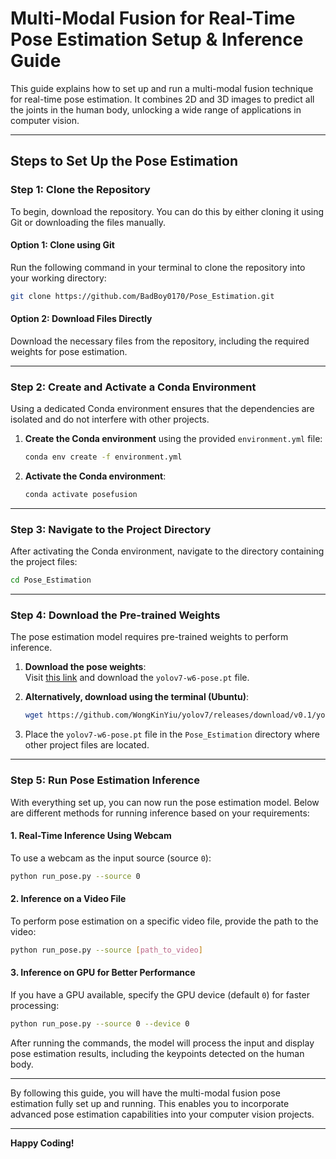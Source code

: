 
# Multi-Modal Fusion for Real-Time Pose Estimation Setup & Inference Guide

This guide explains how to set up and run a multi-modal fusion technique for real-time pose estimation. It combines 2D and 3D images to predict all the joints in the human body, unlocking a wide range of applications in computer vision.

---

## Steps to Set Up the Pose Estimation

### **Step 1: Clone the Repository**

To begin, download the repository. You can do this by either cloning it using Git or downloading the files manually.

#### **Option 1: Clone using Git**

Run the following command in your terminal to clone the repository into your working directory:

```bash
git clone https://github.com/BadBoy0170/Pose_Estimation.git
```

#### **Option 2: Download Files Directly**

Download the necessary files from the repository, including the required weights for pose estimation.

---

### **Step 2: Create and Activate a Conda Environment**

Using a dedicated Conda environment ensures that the dependencies are isolated and do not interfere with other projects.

1. **Create the Conda environment** using the provided `environment.yml` file:
   ```bash
   conda env create -f environment.yml
   ```

2. **Activate the Conda environment**:
   ```bash
   conda activate posefusion
   ```

---

### **Step 3: Navigate to the Project Directory**

After activating the Conda environment, navigate to the directory containing the project files:

```bash
cd Pose_Estimation
```

---

### **Step 4: Download the Pre-trained Weights**

The pose estimation model requires pre-trained weights to perform inference.

1. **Download the pose weights**:  
   Visit [this link](https://github.com/WongKinYiu/yolov7/releases/download/v0.1/yolov7-w6-pose.pt) and download the `yolov7-w6-pose.pt` file.

2. **Alternatively, download using the terminal (Ubuntu)**:
   ```bash
   wget https://github.com/WongKinYiu/yolov7/releases/download/v0.1/yolov7-w6-pose.pt
   ```

3. Place the `yolov7-w6-pose.pt` file in the `Pose_Estimation` directory where other project files are located.

---

### **Step 5: Run Pose Estimation Inference**

With everything set up, you can now run the pose estimation model. Below are different methods for running inference based on your requirements:

#### **1. Real-Time Inference Using Webcam**

To use a webcam as the input source (source `0`):

```bash
python run_pose.py --source 0
```

#### **2. Inference on a Video File**

To perform pose estimation on a specific video file, provide the path to the video:

```bash
python run_pose.py --source [path_to_video]
```

#### **3. Inference on GPU for Better Performance**

If you have a GPU available, specify the GPU device (default `0`) for faster processing:

```bash
python run_pose.py --source 0 --device 0
```

After running the commands, the model will process the input and display pose estimation results, including the keypoints detected on the human body.

---

By following this guide, you will have the multi-modal fusion pose estimation fully set up and running. This enables you to incorporate advanced pose estimation capabilities into your computer vision projects.

---

**Happy Coding!**
